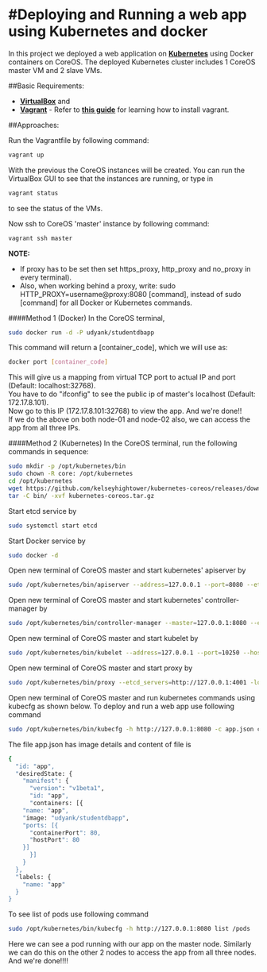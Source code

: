#Deploying and Running a web app using Kubernetes and docker
==================
In this project we deployed a web application on **[Kubernetes](http://kubernetes.io)** using Docker containers on CoreOS. 
The deployed Kubernetes cluster includes 1 CoreOS master VM and 2 slave VMs.

##Basic Requirements: 
 - **[VirtualBox](https://www.virtualbox.org/wiki/Linux_Downloads)** and 
 - **[Vagrant](https://www.vagrantup.com/downloads.html)** - Refer to **[this guide](https://coreos.com/kubernetes/docs/latest/kubernetes-on-vagrant.html)** for learning how to install vagrant.

##Approaches:

Run the Vagrantfile by following command:
~~~ sh
vagrant up
~~~
With the previous the CoreOS instances will be created. You can run the VirtualBox GUI to see that the instances are running, or type in
~~~ sh
vagrant status
~~~
to see the status of the VMs.

Now ssh to CoreOS 'master' instance by following command:
~~~ sh
vagrant ssh master
~~~
**NOTE:**
- If proxy has to be set then set https_proxy, http_proxy and no_proxy in every terminal).
- Also, when working behind a proxy, write: sudo HTTP_PROXY=username@proxy:8080 [command], instead of sudo [command] for all 
  Docker or Kubernetes commands. 

####Method 1 (Docker)
In the CoreOS terminal, 
~~~ sh
sudo docker run -d -P udyank/studentdbapp
~~~
This command will return a [container_code], which we will use as:
~~~ sh
docker port [container_code] 
~~~ 
This will give us a mapping from virtual TCP port to actual IP and port (Default: localhost:32768). <br/>
You have to do "ifconfig" to see the public ip of master's localhost (Default: 172.17.8.101). <br/>
Now go to this IP (172.17.8.101:32768) to view the app. And we're done!! <br/>
If we do the above on both node-01 and node-02 also, we can access the app from all three IPs. <br/>



####Method 2 (Kubernetes)
In the CoreOS terminal, run the following commands in sequence: 
~~~ sh
sudo mkdir -p /opt/kubernetes/bin 
sudo chown -R core: /opt/kubernetes
cd /opt/kubernetes
wget https://github.com/kelseyhightower/kubernetes-coreos/releases/download/v0.0.1/kubernetes-coreos.tar.gz
tar -C bin/ -xvf kubernetes-coreos.tar.gz
~~~
Start etcd service by 
~~~ sh
sudo systemctl start etcd
~~~
Start Docker service by 
~~~ sh
sudo docker -d
~~~
Open new terminal of CoreOS master and start kubernetes' apiserver by 
~~~ sh
sudo /opt/kubernetes/bin/apiserver --address=127.0.0.1 --port=8080 --etcd_servers=http://127.0.0.1:4001 --machines=127.0.0.1 --logtostderr=true
~~~
Open new terminal of CoreOS master and start kubernetes' controller-manager by 
~~~ sh
sudo /opt/kubernetes/bin/controller-manager --master=127.0.0.1:8080 --etcd_servers=http://127.0.0.1:4001 --logtostderr=true
~~~
Open new terminal of CoreOS master and start kubelet by 
~~~ sh 
sudo /opt/kubernetes/bin/kubelet --address=127.0.0.1 --port=10250 --hostname_override=127.0.0.1 --etcd_servers=http://127.0.0.1:4001 --logtostderr=true
~~~
Open new terminal of CoreOS master and start proxy by 
~~~ sh
sudo /opt/kubernetes/bin/proxy --etcd_servers=http://127.0.0.1:4001 -logtostderr=true
~~~

Open new terminal of CoreOS master and run kubernetes commands using kubecfg as shown below.
To deploy and run a web app use following command
~~~ sh
sudo /opt/kubernetes/bin/kubecfg -h http://127.0.0.1:8080 -c app.json create /pods
~~~
The file app.json has image details and content of file is 
~~~ sh
{
  "id: "app",
  "desiredState: {
    "manifest": {
      "version": "v1beta1",
      "id: "app",
      "containers: [{
    "name: "app",
    "image: "udyank/studentdbapp",
    "ports: [{
      "containerPort": 80,
      "hostPort": 80 
    }]
      }]
    }
  },
  "labels: {
    "name: "app"
  }
}
~~~

To see list of pods use following command 
~~~ sh
sudo /opt/kubernetes/bin/kubecfg -h http://127.0.0.1:8080 list /pods
~~~
Here we can see a pod running with our app on the master node. Similarly we can do this on the other 2 nodes to access the app from all three nodes.
And we're done!!!!

